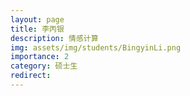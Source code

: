 ```yaml
---
layout: page
title: 李丙银
description: 情感计算
img: assets/img/students/BingyinLi.png
importance: 2
category: 硕士生
redirect:
---
```

